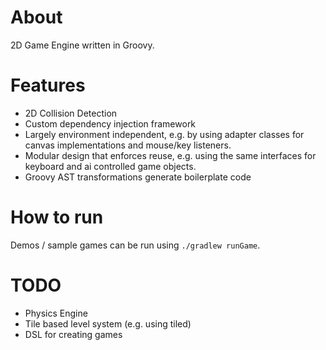 # About

2D Game Engine written in Groovy.  

# Features

- 2D Collision Detection
- Custom dependency injection framework
- Largely environment independent, e.g. by using adapter classes for canvas implementations and mouse/key listeners.  
- Modular design that enforces reuse, e.g. using the same interfaces for keyboard and ai controlled game objects.
- Groovy AST transformations generate boilerplate code

# How to run

Demos / sample games can be run using `./gradlew runGame`.

# TODO

- Physics Engine
- Tile based level system (e.g. using tiled)
- DSL for creating games


